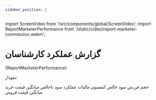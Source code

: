 ```yaml
---
sidebar_position: 2
---
```


import ScreenVideo from '/src/components/global/ScreenVideo';
import ReportMarketerPerformance from '/static/video/report-marketer-commission.webm';


#  گزارش عملکرد کارشناسان 

<ScreenVideo>{ReportMarketerPerformance}</ScreenVideo>


نمودار:

حجم فررش
سود خالص
کمسیون
مالیات عملکرد
سود ناخالص
میانگین قیمت خرید
میانگین قیمت فروش